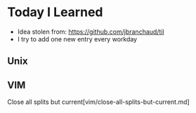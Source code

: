 # Today I Learned

* Idea stolen from: https://github.com/jbranchaud/til
* I try to add one new entry every workday

## Unix


## VIM
Close all splits but current[vim/close-all-splits-but-current.md]


